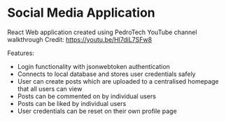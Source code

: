 # Social Media Application

React Web application created using PedroTech YouTube channel walkthrough Credit: https://youtu.be/Hl7diL7SFw8

Features:
- Login functionality with jsonwebtoken authentication
- Connects to local database and stores user credentials safely
- User can create posts which are uploaded to a centralised homepage that all users can view
- Posts can be commented on by individual users
- Posts can be liked by individual users
- User credentials can be reset on their own profile page
